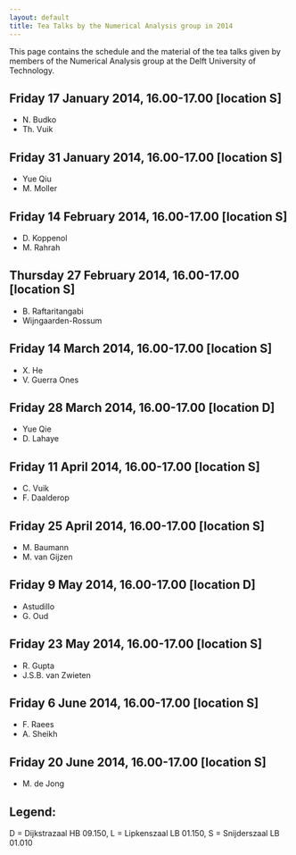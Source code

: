 ```yaml
---
layout: default
title: Tea Talks by the Numerical Analysis group in 2014
---
```



This page contains the schedule and the material of the tea talks
given by members of the Numerical Analysis group at the Delft
University of Technology.

Friday 17 January 2014, 16.00-17.00 [location S]
---
+ N. Budko
+ Th. Vuik

Friday 31 January 2014, 16.00-17.00 [location S]
---
+ Yue Qiu
+ M. Moller

Friday 14 February 2014, 16.00-17.00 [location S]
---
+ D. Koppenol
+ M. Rahrah

Thursday 27 February 2014, 16.00-17.00 [location S]
---
+ B. Raftaritangabi
+ Wijngaarden-Rossum

Friday 14 March 2014, 16.00-17.00 [location S]
---
+ X. He
+ V. Guerra Ones

Friday 28 March 2014, 16.00-17.00 [location D]
---
+ Yue Qie
+ D. Lahaye

Friday 11 April 2014, 16.00-17.00 [location S]
---
+ C. Vuik
+ F. Daalderop

Friday 25 April 2014, 16.00-17.00 [location S]
---
+ M. Baumann
+ M. van Gijzen

Friday 9 May 2014, 16.00-17.00 [location D]
---
+ Astudillo
+ G. Oud

Friday 23 May 2014, 16.00-17.00 [location S]
---
+ R. Gupta
+ J.S.B. van Zwieten

Friday 6 June 2014, 16.00-17.00 [location S]
---
+ F. Raees
+ A. Sheikh

Friday 20 June 2014, 16.00-17.00 [location S]
---
+ M. de Jong


Legend:
---
D = Dijkstrazaal HB 09.150, L = Lipkenszaal LB 01.150, S = Snijderszaal LB 01.010